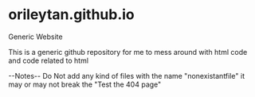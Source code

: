 # orileytan.github.io
Generic Website

This is a generic github repository for me to mess around with html code and code related to html

--Notes--
Do Not add any kind of files with the name "nonexistantfile" it may or may not break the "Test the 404 page"
